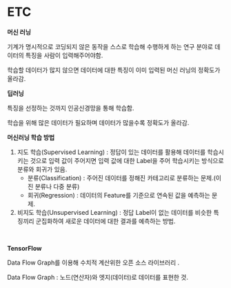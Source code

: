 # ETC

**머신 러닝**

기계가 명시적으로 코딩되지 않은 동작을 스스로 학습해 수행하게 하는 연구 분야로 데이터의 특징을 사람이 입력해주어야함.

학습할 데이터가 많지 않으면 데이터에 대한 특징이 이미 입력된 머신 러닝의 정확도가 올라감.

**딥러닝**

특징을 선정하는 것까지 인공신경망을 통해 학습함.

학습을 위해 많은 데이터가 필요하며 데이터가 많을수록 정확도가 올라감.



**머신러닝 학습 방법**

1. 지도 학습(Supervised Learning) : 정답이 있는 데이터를 활용해 데이터를 학습시키는 것으로 입력 값이 주어지면 입력 값에 대한 Label을 주어 학습시키는 방식으로 분류와 회귀가 있음.
   * 분류(Classification) : 주어진 데이터를 정해진 카테고리로 분류하는 문제.(이진 분류나 다중 분류)
   * 회귀(Regression) : 데이터의 Feature를 기준으로 연속된 값을 예측하는 문제.
2. 비지도 학습(Unsupervised Learning) : 정답 Label이 없는 데이터를 비슷한 특징끼리 군집화하여 새로운 데이터에 대한 결과를 예측하는 방법.

<br>

**TensorFlow**

Data Flow Graph를 이용해 수치적 계산위한 오픈 소스 라이브러리  .

Data Flow Graph : 노드(연산자)와 엣지(데이터)로 데이터를 표현한 것.

